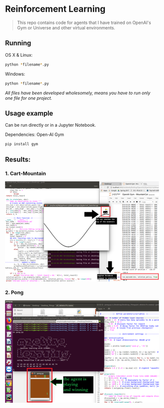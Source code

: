 # Reinforcement Learning
> This repo contains code for agents that I have trained on OpenAI's Gym or Universe and other virtual environments.

## Running

OS X & Linux:

```sh
python *filename*.py
```

Windows:

```sh
python *filename*.py
```
_All files have been developed wholesomely, means you have to run only one file for one project._
## Usage example

Can be run directly or in a Jupyter Notebook. 

Dependencies: Open-AI Gym 
```sh
pip install gym
```
## Results:

### 1. Cart-Mountain

![Cart-Mountain results](results/results_mountaincar.png)

### 2. Pong

![Pong results](results/results_pong.png)
